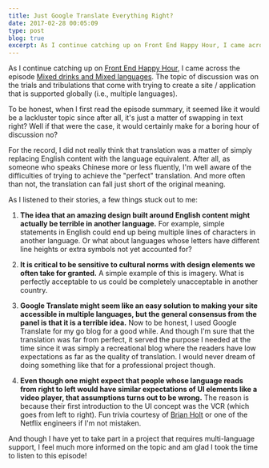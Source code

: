 ```yaml
---
title: Just Google Translate Everything Right?
date: 2017-02-28 00:05:09
type: post
blog: true
excerpt: As I continue catching up on Front End Happy Hour, I came across the episode Mixed drinks and Mixed languages. The topic of discussion was on the trials and tribulations that come with trying to create a site / application that is supported globally (i.e., multiple languages).
---
```


As I continue catching up on [Front End Happy Hour](http://frontendhappyhour.com/), I came across the episode [Mixed drinks and Mixed languages](http://frontendhappyhour.com/episodes/mixed-drinks-and-mixed-languages/). The topic of discussion was on the trials and tribulations that come with trying to create a site / application that is supported globally (i.e., multiple languages).

To be honest, when I first read the episode summary, it seemed like it would be a lackluster topic since after all, it's just a matter of swapping in text right? Well if that were the case, it would certainly make for a boring hour of discussion no?

For the record, I did not really think that translation was a matter of simply replacing English content with the language equivalent. After all, as someone who speaks Chinese more or less fluently, I'm well aware of the difficulties of trying to achieve the "perfect" translation. And more often than not, the translation can fall just short of the original meaning.

As I listened to their stories, a few things stuck out to me:

1. **The idea that an amazing design built around English content might actually be terrible in another language.** For example, simple statements in English could end up being multiple lines of characters in another language. Or what about languages whose letters have different line heights or extra symbols not yet accounted for?

2. **It is critical to be sensitive to cultural norms with design elements we often take for granted.** A simple example of this is imagery. What is perfectly acceptable to us could be completely unacceptable in another country.

3. **Google Translate might seem like an easy solution to making your site accessible in multiple languages, but the general consensus from the panel is that it is a terrible idea.** Now to be honest, I used Google Translate for my go blog for a good while. And though I'm sure that the translation was far from perfect, it served the purpose I needed at the time since it was simply a recreational blog where the readers have low expectations as far as the quality of translation. I would never dream of doing something like that for a professional project though.

4. **Even though one might expect that people whose language reads from right to left would have similar expectations of UI elements like a video player, that assumptions turns out to be wrong.** The reason is because their first introduction to the UI concept was the VCR (which goes from left to right). Fun trivia courtesy of [Brian Holt](https://twitter.com/holtbt) or one of the Netflix engineers if I'm not mistaken.

And though I have yet to take part in a project that requires multi-language support, I feel much more informed on the topic and am glad I took the time to listen to this episode!
